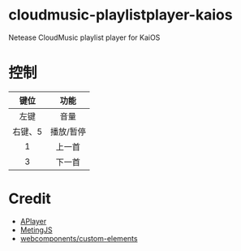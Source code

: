 # cloudmusic-playlistplayer-kaios
Netease CloudMusic playlist player for KaiOS

# 控制

|  键位   |   功能    |
| :-----: | :-------: |
|  左键   |   音量    |
| 右键、5 | 播放/暂停 |
|    1    |  上一首   |
|3|下一首|

# Credit

 - [APlayer](https://github.com/MoePlayer/APlayer)
 - [MetingJS](https://github.com/metowolf/MetingJS)
 - [webcomponents/custom-elements](https://github.com/webcomponents/polyfills/tree/master/packages/custom-elements)
